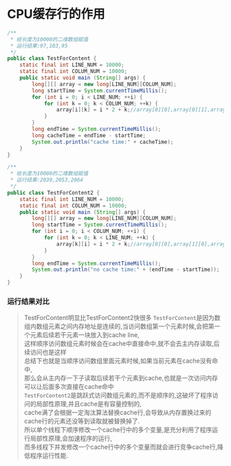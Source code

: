 # CPU缓存行的作用
```java
/**
 * 给长度为10000的二维数组赋值
 * 运行结果:97,103,95
 */
public class TestForContent {
    static final int LINE_NUM = 10000;
    static final int COLUM_NUM = 10000;
    public static void main (String[] args) {
        long[][] array = new long[LINE_NUM][COLUM_NUM];
        long startTime = System.currentTimeMillis();
        for (int i = 0; i < LINE_NUM; ++i) {
            for (int k = 0; k < COLUM_NUM; ++k) {
                array[i][k] = i * 2 + k;//array[0][0],array[0][1],array[0][2],array[0][3],,array[9999][9999]=29997
            }
        }
        long endTime = System.currentTimeMillis();
        long cacheTime = endTime - startTime;
        System.out.println("cache time:" + cacheTime);
    }
}
```
```java
/**
 * 给长度为10000的二维数组赋值
 * 运行结果:2039,2053,2064
 */
public class TestForContent2 {
    static final int LINE_NUM = 10000;
    static final int COLUM_NUM = 10000;
    public static void main (String[] args) {
        long[][] array = new long[LINE_NUM][COLUM_NUM];
        long startTime = System.currentTimeMillis();
        for (int i = 0; i < COLUM_NUM; ++i) {
            for (int k = 0; k < LINE_NUM; ++k) {
                array[k][i] = i * 2 + k;//array[0][0],array[1][0],array[2][0],array[3][0],,array[9999][9999]=29997
            }
        }
        long endTime = System.currentTimeMillis();
        System.out.println("no cache time:" + (endTime - startTime));
    }
}
```

### 运行结果对比
>   TestForContent明显比TestForContent2快很多 
>   `TestForContent`是因为数组内数组元素之间内存地址是连续的,当访问数组第一个元素时候,会把第一个元素后续若干元素一块放入到cache line,   
这样顺序访问数组元素时候会在cache中直接命中,就不会去主内存读取,后续访问也是这样  
    总结下也就是当顺序访问数组里面元素时候,如果当前元素在cache没有命中,  
那么会从主内存一下子读取后续若干个元素到cache,也就是一次访问内存可以让后面多次直接在cache命中  
    `TestForContent2`是跳跃式访问数组元素的,而不是顺序的,这破坏了程序访问的局部性原理,并且cache是有容量控制的,  
cache满了会根据一定淘汰算法替换cache行,会导致从内存置换过来的cache行的元素还没等到读取就被替换掉了.  
    所以单个线程下顺序修改一个cache行中的多个变量,是充分利用了程序运行局部性原理,会加速程序的运行,  
而多线程下并发修改一个cache行中的多个变量而就会进行竞争cache行,降低程序运行性能.  
